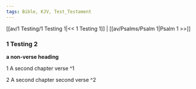 ```yaml
---
tags: Bible, KJV, Test_Testament
---
```


[[av/1 Testing/1 Testing 1|<< 1 Testing 1]] | [[av/Psalms/Psalm 1|Psalm 1 >>]]

### 1 Testing 2

**a non-verse heading**

1 A second chapter verse ^1

2 A second chapter second verse ^2
